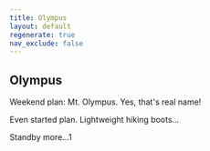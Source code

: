 ```yaml
---
title: Olympus
layout: default
regenerate: true
nav_exclude: false
---
```


## Olympus


Weekend plan:  Mt. Olympus.  Yes, that's real name!  

Even started plan.  Lightweight hiking boots...  

Standby more...1

<!--
<p>
<video width="320" height="240" controls>
<source src="../oahuv1/images/kaala.webm" type="video/webm">
  Your browser does not support the video tag.
</video>
</p>
-->
